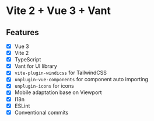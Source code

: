 # Vite 2 + Vue 3 + Vant

## Features

- [x] Vue 3
- [x] Vite 2
- [x] TypeScript
- [x] Vant for UI library
- [x] `vite-plugin-windicss` for TailwindCSS
- [x] `unplugin-vue-components` for component auto importing
- [x] `unplugin-icons` for icons
- [x] Mobile adaptation base on Viewport
- [x] I18n
- [x] ESLint
- [x] Conventional commits
